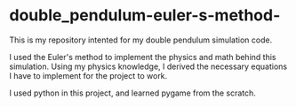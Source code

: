 # double_pendulum-euler-s-method-
This is my repository intented for my double pendulum simulation code.

I used the Euler's method to implement the physics and math behind this simulation. Using my physics knowledge, I derived the necessary equations I have to implement for the project to work. 

I used python in this project, and learned pygame from the scratch. 
